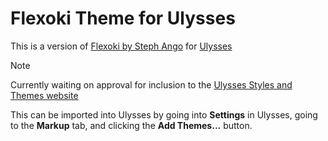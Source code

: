 # Flexoki Theme for Ulysses

This is a version of [Flexoki by Steph Ango](https://stephango.com/flexoki) for [Ulysses](https://ulysses.app)

> [!NOTE]
> Currently waiting on approval for inclusion to the [Ulysses Styles and Themes website](https://styles.ulysses.app/themes)

This can be imported into Ulysses by going into **Settings** in Ulysses, going to the **Markup** tab, and clicking the **Add Themes...** button.

